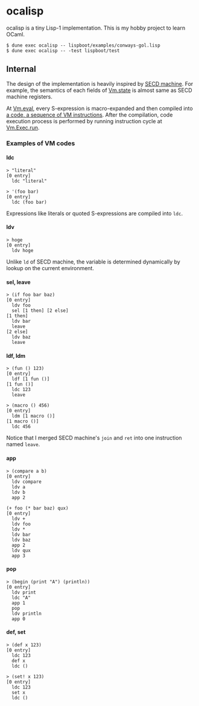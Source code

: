 ocalisp
==

ocalisp is a tiny Lisp-1 implementation.
This is my hobby project to learn OCaml.

    $ dune exec ocalisp -- lispboot/examples/conways-gol.lisp
    $ dune exec ocalisp -- -test lispboot/test

## Internal

The design of the implementation is heavily inspired by [SECD machine](https://en.wikipedia.org/wiki/SECD_machine).
For example, the semantics of each fields of [Vm.state](lib/vm.ml#L41) is almost same as SECD machine registers.

At [Vm.eval](lib/vm.ml#L400), every S-expression is macro-expanded and then compiled into [a code, a sequence of VM instructions](lib/vm.ml#L4).
After the compilation, code execution process is performed by running instruction cycle at [Vm.Exec.run](lib/vm.ml#L348).

### Examples of VM codes

#### ldc

```
> "literal"
[0 entry]
  ldc "literal"

> '(foo bar)
[0 entry]
  ldc (foo bar)
```

Expressions like literals or quoted S-expressions are compiled into `ldc`.

#### ldv

```
> hoge
[0 entry]
  ldv hoge
```

Unlike `ld` of SECD machine, the variable is determined dynamically by lookup on the current environment.

#### sel, leave

```
> (if foo bar baz)
[0 entry]
  ldv foo
  sel [1 then] [2 else]
[1 then]
  ldv bar
  leave
[2 else]
  ldv baz
  leave
```

#### ldf, ldm

```
> (fun () 123)
[0 entry]
  ldf [1 fun ()]
[1 fun ()]
  ldc 123
  leave

> (macro () 456)
[0 entry]
  ldm [1 macro ()]
[1 macro ()]
  ldc 456
```

Notice that I merged SECD machine's `join` and `ret` into one instruction named `leave`.

#### app

```
> (compare a b)
[0 entry]
  ldv compare
  ldv a
  ldv b
  app 2

(+ foo (* bar baz) qux)
[0 entry]
  ldv +
  ldv foo
  ldv *
  ldv bar
  ldv baz
  app 2
  ldv qux
  app 3
```

#### pop

```
> (begin (print "A") (println))
[0 entry]
  ldv print
  ldc "A"
  app 1
  pop
  ldv println
  app 0
```

#### def, set

```
> (def x 123)
[0 entry]
  ldc 123
  def x
  ldc ()

> (set! x 123)
[0 entry]
  ldc 123
  set x
  ldc ()
```

